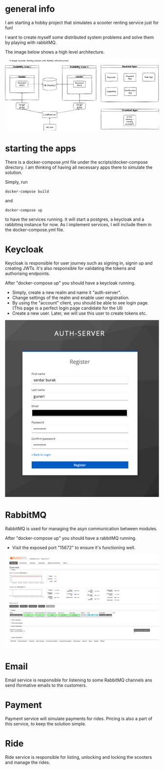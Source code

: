 # general info

I am starting a hobby project that simulates a scooter renting service just for fun!

I want to create myself some distributed system problems and solve them by playing with rabbitMQ.


The image below shows a high level architecture.

 ![image info](documentation/scooter_service.drawio.png)


# starting the apps

There is a docker-compose.yml file under the scripts/docker-compose directory. I am thinking of 
having all necessary apps there to simulate the solution.

Simply, run

```
docker-compose build
```

and 
```
docker-compose up 
```

to have the services running. It will start a postgres, a keycloak and a rabbitmq instance for now. 
As I implement services, I will include them in the docker-compose.yml file.

# Keycloak

Keycloak is responsible for user journey such as signing in, signin up and creating JWTs. It's also responsible for
validating the tokens and authorising endpoints.

After "docker-compose up" you should have a keycloak running. 
* Simply, create a new realm and name it "auth-server".
* Change settings of the realm and enable user registration.
* By using the "account" client, you should be able to see login page. (This page is a perfect login page candidate for the UI)
* Create a new user. Later, we will use this user to create tokens etc. 

![image info](documentation/keycloak_signup.png)

# RabbitMQ

RabbitMQ is used for managing the asyn communication between modules.

After "docker-compose up" you should have a rabbitMQ running.

* Visit the exposed port "15672" to ensure it's functioning well.

![image info](documentation/rabbitmq_admin.png)

# Email

Email service is responsible for listening to some RabbitMQ channels ans send iformative emails to the customers.

# Payment

Payment service will simulate payments for rides. Pricing is also a part of this service, to keep the solution simple.

# Ride

Ride service is responsible for listing, unlocking and locking the scooters and manage the rides. 